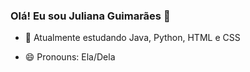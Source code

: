### Olá! Eu sou Juliana Guimarães 👋

<!--- 🔭 I’m currently working on ...-->
- 🌱 Atualmente estudando Java, Python, HTML e CSS
<!--- 👯 I’m looking to collaborate on ...-->
<!--- 🤔 I’m looking for help with ...-->
<!--- 💬 Ask me about ...-->
<!--- 📫 How to reach me: ...-->
- 😄 Pronouns: Ela/Dela
<!--- ⚡ Fun fact: 
...-->



